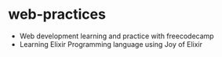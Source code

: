 # web-practices
* Web development learning and practice with freecodecamp<br>
* Learning Elixir Programming language using Joy of Elixir
